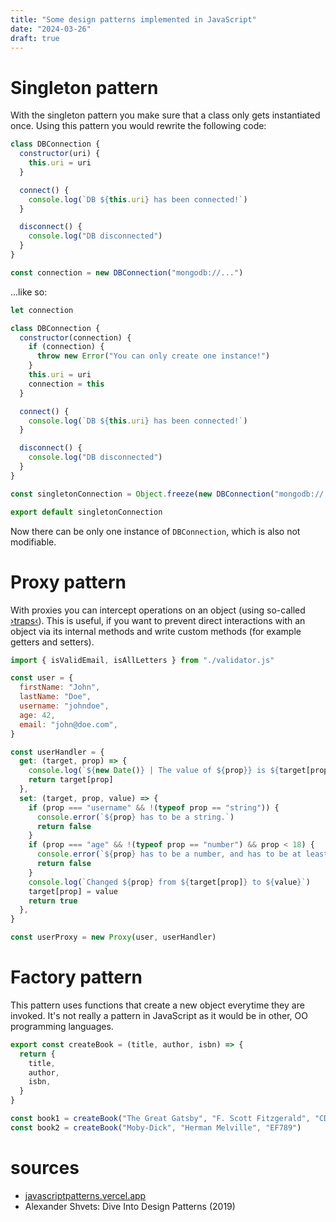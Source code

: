 ```yaml
---
title: "Some design patterns implemented in JavaScript"
date: "2024-03-26"
draft: true
---
```


# Singleton pattern

With the singleton pattern you make sure that a class only gets instantiated once. Using this pattern you would rewrite the following code:

```javascript
class DBConnection {
  constructor(uri) {
    this.uri = uri
  }

  connect() {
    console.log(`DB ${this.uri} has been connected!`)
  }

  disconnect() {
    console.log("DB disconnected")
  }
}

const connection = new DBConnection("mongodb://...")
```

...like so:

```javascript
let connection

class DBConnection {
  constructor(connection) {
    if (connection) {
      throw new Error("You can only create one instance!")
    }
    this.uri = uri
    connection = this
  }

  connect() {
    console.log(`DB ${this.uri} has been connected!`)
  }

  disconnect() {
    console.log("DB disconnected")
  }
}

const singletonConnection = Object.freeze(new DBConnection("mongodb://..."))

export default singletonConnection
```

Now there can be only one instance of `DBConnection`, which is also not modifiable.

<!-- This pattern is rather controversial. An alternative way to achieve the same would be ... -->

# Proxy pattern

With proxies you can intercept operations on an object (using so-called [›traps‹](https://javascript.info/proxy#default-value-with-get-trap)). This is useful, if you want to prevent direct interactions with an object via its internal methods and write custom methods (for example getters and setters).

```javascript
import { isValidEmail, isAllLetters } from "./validator.js"

const user = {
  firstName: "John",
  lastName: "Doe",
  username: "johndoe",
  age: 42,
  email: "john@doe.com",
}

const userHandler = {
  get: (target, prop) => {
    console.log(`${new Date()} | The value of ${prop}} is ${target[prop]}`)
    return target[prop]
  },
  set: (target, prop, value) => {
    if (prop === "username" && !(typeof prop == "string")) {
      console.error(`${prop} has to be a string.`)
      return false
    }
    if (prop === "age" && !(typeof prop == "number") && prop < 18) {
      console.error(`${prop} has to be a number, and has to be at least 18.`)
      return false
    }
    console.log(`Changed ${prop} from ${target[prop]} to ${value}`)
    target[prop] = value
    return true
  },
}

const userProxy = new Proxy(user, userHandler)
```

# Factory pattern

This pattern uses functions that create a new object everytime they are invoked. It's not really a pattern in JavaScript as it would be in other, OO programming languages.

```javascript
export const createBook = (title, author, isbn) => {
  return {
    title,
    author,
    isbn,
  }
}

const book1 = createBook("The Great Gatsby", "F. Scott Fitzgerald", "CD456")
const book2 = createBook("Moby-Dick", "Herman Melville", "EF789")
```

<!--
# Continuation passing style

```javascript
function main() {
  getQuote((error, quote) => {
    if (error) {
      console.error(error);
    } else {
      console.log(quote);
    }
  });
}
```

[source](https://stackoverflow.com/questions/40884153/try-catch-blocks-with-async-await)
-->

# sources

- [javascriptpatterns.vercel.app](https://javascriptpatterns.vercel.app/patterns/design-patterns/proxy-pattern)
- Alexander Shvets: Dive Into Design Patterns (2019)
